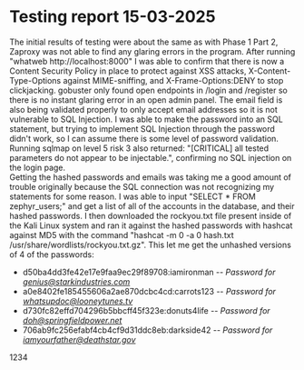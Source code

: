 # Testing report 15-03-2025
The initial results of testing were about the same as with Phase 1 Part 2, Zaproxy was not able to find any glaring errors in the program. After running "whatweb http://localhost:8000" I was able to confirm that there is now a Content Security Policy in place to protect against XSS attacks, X-Content-Type-Options against MIME-sniffing, and X-Frame-Options:DENY to stop clickjacking. gobuster only found open endpoints in /login and /register so there is no instant glaring error in an open admin panel. The email field is also being validated properly to only accept email addresses so it is not vulnerable to SQL Injection. I was able to make the password into an SQL statement, but trying to implement SQL Injection through the password didn't work, so I can assume there is some level of password validation.  
Running sqlmap on level 5 risk 3 also returned: "[CRITICAL] all tested parameters do not appear to be injectable.", confirming no SQL injection on the login page.  
Getting the hashed passwords and emails was taking me a good amount of trouble originally because the SQL connection was not recognizing my statements for some reason. I was able to input "SELECT * FROM zephyr_users;" and get a list of all of the accounts in the database, and their hashed passwords. I then downloaded the rockyou.txt file present inside of the Kali Linux system and ran it against the hashed passwords with hashcat against MD5 with the command "hashcat -m 0 -a 0 hash.txt /usr/share/wordlists/rockyou.txt.gz". This let me get the unhashed versions of 4 of the passwords:
- d50ba4dd3fe42e17e9faa9ec29f89708:iamironman -- *Password for genius@starkindustries.com*
- a0e8402fe185455606a2ae870dcbc4cd:carrots123 -- *Password for whatsupdoc@looneytunes.tv*            
- d730fc82effd704296b5bbcff45f323e:donuts4life -- *Password for doh@springfieldpower.net*            
- 706ab9fc256efabf4cb4cf9d31ddc8eb:darkside42 -- *Password for iamyourfather@deathstar.gov*  

1234
